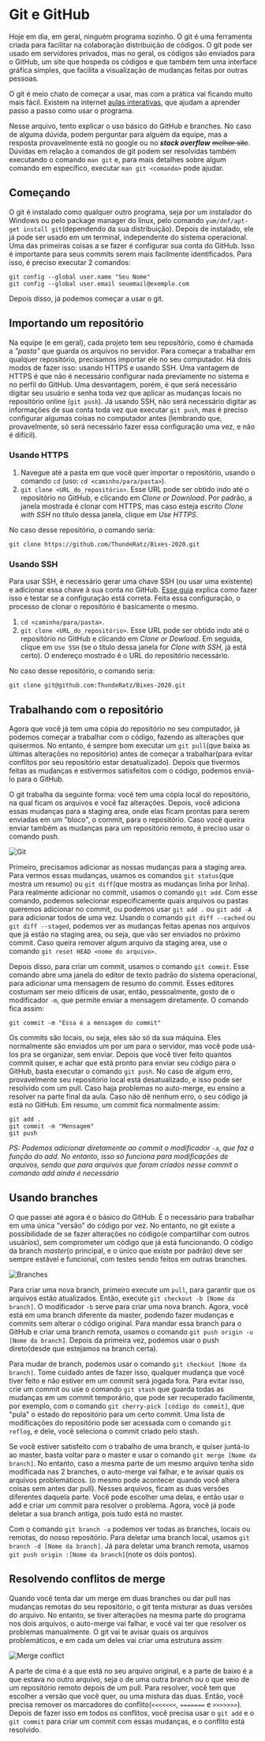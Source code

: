 # Git e GitHub

Hoje em dia, em geral, ninguém programa sozinho. O git é uma ferramenta criada para facilitar na colaboração distribuição de códigos. O git pode ser usado em servidores privados, mas no geral, os códigos são enviados para o GitHub, um site que hospeda os códigos e que também tem uma interface gráfica simples, que facilita a visualização de mudanças feitas por outras pessoas.

O git é meio chato de começar a usar, mas com a prática vai ficando muito mais fácil. Existem na internet [aulas interativas][aula_git], que ajudam a aprender passo a passo como usar o programa.

Nesse arquivo, tento explicar o uso básico do GitHub e branches. No caso de alguma dúvida, podem perguntar para alguém da equipe, mas a resposta provavelmente está no google ou no _**stack overflow**_ ~~melhor site~~. Dúvidas em relação a comandos de git podem ser resolvidas também executando o comando `man git` e, para mais detalhes sobre algum comando em específico, executar `man git <comando>` pode ajudar.

## Começando

O git é instalado como qualquer outro programa, seja por um instalador do Windows ou pelo package manager do linux, pelo comando `yum/dnf/apt-get install git`(dependendo da sua distribuição). Depois de instalado, ele já pode ser usado em um terminal, independente do sistema operacional. Uma das primeiras coisas a se fazer é configurar sua conta do GitHub. Isso é importante para seus commits serem mais facilmente identificados. Para isso, é preciso executar 2 comandos:

```
git config --global user.name "Seu Nome"
git config --global user.email seuemail@exemplo.com
```

Depois disso, já podemos começar a usar o git.

## Importando um repositório

Na equipe (e em geral), cada projeto tem seu repositório, como é chamada a *"pasta"* que guarda os arquivos no servidor. Para começar a trabalhar em qualquer repositório, precisamos importar ele no seu computador.
Há dois modos de fazer isso: usando HTTPS e usando SSH.
Uma vantagem de HTTPS é que não é necessário configurar nada previamente no sistema e no perfil do GitHub. Uma desvantagem, porém, é que será necessário digitar seu usuário e senha toda vez que aplicar as mudanças locais no repositório online (`git push`).
Já usando SSH, não será necessário digitar as informações de sua conta toda vez que executar `git push`, mas é preciso configurar algumas coisas no computador antes (lembrando que, provavelmente, só será necessário fazer essa configuração uma vez, e não é difícil).

### Usando HTTPS

1. Navegue até a pasta em que você quer importar o repositório, usando o comando `cd` (uso: `cd <caminho/para/pasta>`).
2. `git clone <URL_do_repositório>`. Esse URL pode ser obtido indo até o repositório no GitHub, e clicando em *Clone or Download*. Por padrão, a janela mostrada é clonar com HTTPS, mas caso esteja escrito *Clone with SSH* no título dessa janela, clique em *Use HTTPS*.

No caso desse repositório, o comando seria:

```
git clone https://github.com/ThundeRatz/Bixes-2020.git
```

### Usando SSH

Para usar SSH, é necessário gerar uma chave SSH (ou usar uma existente) e adicionar essa chave à sua conta no GitHub. [Esse guia][github_ssh] explica como fazer isso e testar se a configuração está correta.
Feita essa configuração, o processo de clonar o repositório é basicamente o mesmo.

1. `cd <caminho/para/pasta>`.
2. `git clone <URL_do_repositório>`. Esse URL pode ser obtido indo até o repositório no GitHub e clicando em *Clone or Dowload*. Em seguida, clique em `Use SSH` (se o título dessa janela for *Clone with SSH*, já está certo). O endereço mostrado é o URL do repositório necessário.

No caso desse repositório, o comando seria:

```
git clone git@github.com:ThundeRatz/Bixes-2020.git
```

## Trabalhando com o repositório

Agora que você já tem uma cópia do repositório no seu computador, já podemos começar a trabalhar com o código, fazendo as alterações que quisermos. No entanto, é sempre bom executar um `git pull`(que baixa as últimas alterações no repositório) antes de começar a trabalhar(para evitar conflitos por seu repositório estar desatualizado).  Depois que tivermos feitas as mudanças e estivermos satisfeitos com o código, podemos enviá-lo para o GitHub.

O git trabalha da seguinte forma: você tem uma cópia local do repositório, na qual ficam os arquivos e você faz alterações. Depois, você adiciona essas mudanças para a staging area, onde elas ficam prontas para serem enviadas em um "bloco", o commit, para o repositório. Caso você queira enviar também as mudanças para um repositório remoto, é preciso usar o comando push.

![Git](https://git-scm.com/images/about/index1@2x.png "git")

Primeiro, precisamos adicionar as nossas mudanças para a staging area. Para vermos essas mudanças, usamos os comandos `git status`(que mostra um resumo) ou `git diff`(que mostra as mudanças linha por linha). Para realmente adicionar no commit, usamos o comando `git add`. Com esse comando, podemos selecionar especificamente quais arquivos ou pastas queremos adicionar no commit, ou podemos usar `git add .` ou `git add -A` para adicionar todos de uma vez. Usando o comando `git diff --cached` ou `git diff --staged`, podemos ver as mudanças feitas apenas nos arquivos que já estão na staging area, ou seja, que vão ser enviados no próximo commit. Caso queira remover algum arquivo da staging area, use o comando `git reset HEAD <nome do arquivo>`.

Depois disso, para criar um commit, usamos o comando `git commit`. Esse comando abre uma janela do editor de texto padrão do sistema operacional, para adicionar uma mensagem de resumo do commit. Esses editores costumam ser meio difíceis de usar, então, pessoalmente, gosto de  o modificador `-m`, que permite enviar a mensagem diretamente. O comando fica assim:

`git commit -m "Essa é a mensagem do commit"`

Os commits são locais, ou seja, eles são só da sua máquina. Eles normalmente são enviados um por um para o servidor, mas você pode usá-los pra se organizar, sem enviar. Depois que você tiver feito quantos commit quiser, e achar que está pronto para enviar seu código para o GitHub, basta executar o comando `git push`. No caso de algum erro, provavelmente seu repositório local está desatualizado, e isso pode ser resolvido com um pull. Caso haja problemas no auto-merge, eu ensino a resolver na parte final da aula. Caso não dê nenhum erro, o seu código já está no GitHub. Em resumo, um commit fica normalmente assim:

```
git add .
git commit -m "Mensagem"
git push
```

_PS: Podemos adicionar diretamente ao commit o modificador `-a`, que faz a função do add. No entanto, isso só funciona para modificações de arquivos, sendo que para arquivos que foram criados nesse commit o comando add ainda é necessário_

## Usando branches

O que passei até agora é o básico do GitHub. É o necessário para trabalhar em uma única "versão" do código por vez. No entanto, no git existe a possibilidade de se fazer alterações no código(e compartilhar com outros usuários), sem comprometer um código que já está funcionando. O código da branch *master*(o principal, e o único que existe por padrão) deve ser sempre estável e funcional, com testes sendo feitos em outras branches.

![Branches](https://i.stack.imgur.com/u8C1x.png "Exemplo do uso de branches")

Para criar uma nova branch, primeiro execute um `pull`, para garantir que os arquivos estão atualizados. Então, execute `git checkout -b [Nome da branch]`. O modificador `-b` serve para criar uma nova branch. Agora, você está em uma branch diferente da master, podendo fazer mudanças e commits sem alterar o código original. Para mandar essa branch para o GitHub e criar uma branch remota, usamos o comando `git push origin -u [Nome da branch]`. Depois da primeira vez, podemos usar o push direto(desde que estejamos na branch certa).

Para mudar de branch, podemos usar o comando `git checkout [Nome da branch]`. Tome cuidado antes de fazer isso, qualquer mudança que você tiver feito e não estiver em um commit será jogada fora. Para evitar isso, crie um commit ou use o comando `git stash` que guarda todas as mudanças em um commit temporário, que pode ser recuperado facilmente, por exemplo, com o comando `git cherry-pick [código do commit]`, que "pula" o estado do repositório para um certo commit. Uma lista de modificações do repositório pode ser acessada com o comando `git reflog`, e dele, você seleciona o commit criado pelo stash.

Se você estiver satisfeito com o trabalho de uma branch, e quiser juntá-lo ao master, basta voltar para o master e usar o comando `git merge [Nome da branch]`.
No entanto, caso a mesma parte de um mesmo arquivo tenha sido modificada nas 2 branches, o auto-merge vai falhar, e te avisar quais os arquivos problemáticos. (o mesmo pode acontecer quando você altera coisas sem antes dar pull). Nesses arquivos, ficam as duas versões diferentes daquela parte. Você pode escolher uma delas, e então usar o add e criar um commit para resolver o problema. Agora, você já pode deletar a sua branch antiga, pois tudo está no master.

Com o comando `git branch -a` podemos ver todas as branches, locais ou remotas, do nosso repositório. Para deletar uma branch local, usamos `git branch -d [Nome da branch]`. Já para deletar uma branch remota, usamos `git push origin :[Nome da branch]`(note os dois pontos).

## Resolvendo conflitos de merge

Quando você tenta dar um merge em duas branches ou dar pull nas mudanças remotas do seu repositório, o git tenta misturar as duas versões do arquivo. No entanto, se tiver alterações na mesma parte do programa nos dois arquivos, o auto-merge vai falhar, e você vai ter que resolver os problemas manualmente. O git vai te avisar quais os arquivos problemáticos, e em cada um deles vai criar uma estrutura assim:

![Merge conflict](https://image.ibb.co/eiCEtv/Capturar.png "Merge Conflict")

A parte de cima é a que está no seu arquivo original, e a parte de baixo é a que estava no outro arquivo, seja o de uma outra branch ou o que veio de um repositório remoto depois de um pull. Para resolver, você tem que escolher a versão que você quer, ou uma mistura das duas. Então, você precisa remover os marcadores do conflito(`<<<<<<<`, `=======` e `>>>>>>>`). Depois de fazer isso em todos os conflitos, você precisa usar o `git add` e o `git commit` para criar um commit com essas mudanças, e o conflito está resolvido.

[aula_git]: https://try.github.io/levels/1/challenges/1
[github_ssh]: https://help.github.com/articles/connecting-to-github-with-ssh/